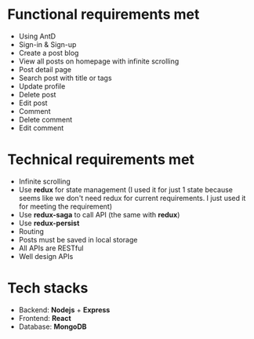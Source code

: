 # Functional requirements met

- Using AntD
- Sign-in & Sign-up
- Create a post blog
- View all posts on homepage with infinite scrolling
- Post detail page
- Search post with title or tags
- Update profile
- Delete post
- Edit post
- Comment
- Delete comment
- Edit comment

# Technical requirements met

- Infinite scrolling
- Use **redux** for state management (I used it for just 1 state because seems like we don't need redux for current requirements. I just used it for meeting the requirement)
- Use **redux-saga** to call API (the same with **redux**)
- Use **redux-persist**
- Routing
- Posts must be saved in local storage
- All APIs are RESTful
- Well design APIs

# Tech stacks

- Backend: **Nodejs** + **Express**
- Frontend: **React**
- Database: **MongoDB**
